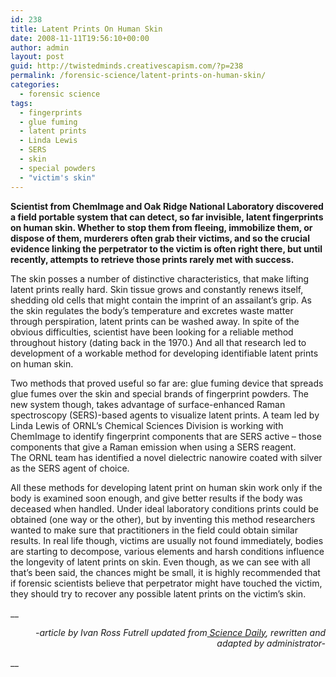 ```yaml
---
id: 238
title: Latent Prints On Human Skin
date: 2008-11-11T19:56:10+00:00
author: admin
layout: post
guid: http://twistedminds.creativescapism.com/?p=238
permalink: /forensic-science/latent-prints-on-human-skin/
categories:
  - forensic science
tags:
  - fingerprints
  - glue fuming
  - latent prints
  - Linda Lewis
  - SERS
  - skin
  - special powders
  - "victim's skin"
---
```

<p class="dropcap-first">
  <strong>Scientist from ChemImage and Oak Ridge National Laboratory discovered a field portable system that can detect, so far invisible, latent fingerprints on human skin. Whether to stop them from fleeing, immobilize them, or dispose of them, murderers often grab their victims, and so the crucial evidence linking the perpetrator to the victim is often right there, but until recently, attempts to retrieve those prints rarely met with success.</strong>
</p>

The skin posses a number of distinctive characteristics, that make lifting latent prints really hard. Skin tissue grows and constantly renews itself, shedding old cells that might contain the imprint of an assailant&#8217;s grip. As the skin regulates the body&#8217;s temperature and excretes waste matter through perspiration, latent prints can be washed away. In spite of the obvious difficulties, scientist have been looking for a reliable method throughout history (dating back in the 1970.) And all that research led to development of a workable method for developing identifiable latent prints on human skin.

Two methods that proved useful so far are: glue fuming device that spreads glue fumes over the skin and special brands of fingerprint powders. The new system though, takes advantage of surface-enhanced Raman spectroscopy (SERS)-based agents to visualize latent prints. A team led by Linda Lewis of ORNL&#8217;s Chemical Sciences Division is working with ChemImage to identify fingerprint components that are SERS active &#8211; those components that give a Raman emission when using a SERS reagent.  
The ORNL team has identified a novel dielectric nanowire coated with silver as the SERS agent of choice.

All these methods for developing latent print on human skin work only if the body is examined soon enough, and give better results if the body was deceased when handled. Under ideal laboratory conditions prints could be obtained (one way or the other), but by inventing this method researchers wanted to make sure that practitioners in the field could obtain similar results. In real life though, victims are usually not found immediately, bodies are starting to decompose, various elements and harsh conditions influence the longevity of latent prints on skin. Even though, as we can see with all that&#8217;s been said, the chances might be small, it is highly recommended that if forensic scientists believe that perpetrator might have touched the victim, they should try to recover any possible latent prints on the victim&#8217;s skin.

 __

<p style="text-align: right;">
  <em>-article by Ivan Ross Futrell updated from<a title="science daily" href="http://www.sciencedaily.com"> Science Daily</a>, rewritten and adapted by administrator-</em>
</p>

__
